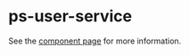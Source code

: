 ps-user-service
================

See the [component page](http://westbrook.github.io/ps-polymer/ps-user-service/) for more information.
